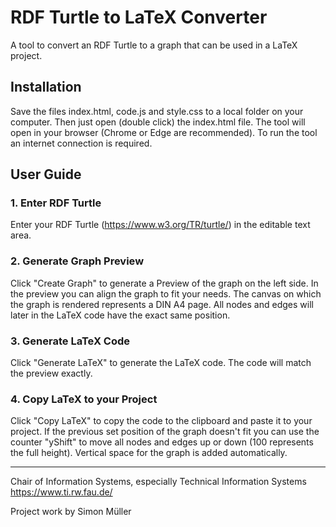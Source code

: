 # RDF Turtle to LaTeX Converter
A tool to convert an RDF Turtle to a graph that can be used in a LaTeX project.

## Installation
Save the files index.html, code.js and style.css to a local folder on your computer. Then just open (double click) the index.html file. The tool will open in your browser (Chrome or Edge are recommended). To run the tool an internet connection is required.

## User Guide
### 1. Enter RDF Turtle
Enter your RDF Turtle (https://www.w3.org/TR/turtle/) in the editable text area.
### 2. Generate Graph Preview
Click "Create Graph" to generate a Preview of the graph on the left side. In the preview you can align the graph to fit your needs. The canvas on which the graph is rendered represents a DIN A4 page. All nodes and edges will later in the LaTeX code have the exact same position.
### 3. Generate LaTeX Code
Click "Generate LaTeX" to generate the LaTeX code. The code will match the preview exactly.
### 4. Copy LaTeX to your Project
Click "Copy LaTeX" to copy the code to the clipboard and paste it to your project. If the previous set position of the graph doesn't fit you can use the counter "yShift" to move all nodes and edges up or down (100 represents the full height). Vertical space for the graph is added automatically.

---
Chair of Information Systems, especially Technical Information Systems https://www.ti.rw.fau.de/

Project work by Simon Müller
